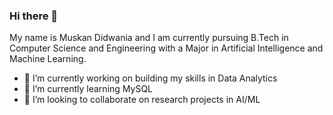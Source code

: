 ### Hi there 👋

<!-- 
**didwania1999/didwania1999** is a ✨ _special_ ✨ repository because its `README.md` (this file) appears on your GitHub profile. -->

My name is Muskan Didwania and I am currently pursuing B.Tech in Computer Science and Engineering with a Major in Artificial Intelligence and Machine Learning.

- 🔭 I’m currently working on building my skills in Data Analytics
- 🌱 I’m currently learning MySQL
- 👯 I’m looking to collaborate on research projects in AI/ML


